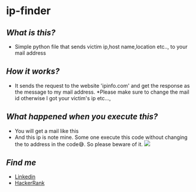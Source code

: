 # ip-finder

## ***What is this?***
* Simple python file that sends victim ip,host name,location etc.., 
to your mail address

## ***How it works?***
* It sends the request to the website 'ipinfo.com' and get the 
response as the message to my mail address.
*Please make sure to change the mail id otherwise I got your
victim's ip etc...,

## ***What happened when you execute this?***
* You will get a mail like this
* And this ip is note mine. Some one execute this code without
changing the to address in the code😅. So please beware of it.
![](https://github.com/gowtham758550/ip-finder/blob/master/Demo/Screenshot_20200620-221209~2.png)

## ***Find me***
* [Linkedin](https://www.linkedin.com/in/gowtham-s-516433182) 
* [HackerRank](https://www.hackerrank.com/gowtham758550)





